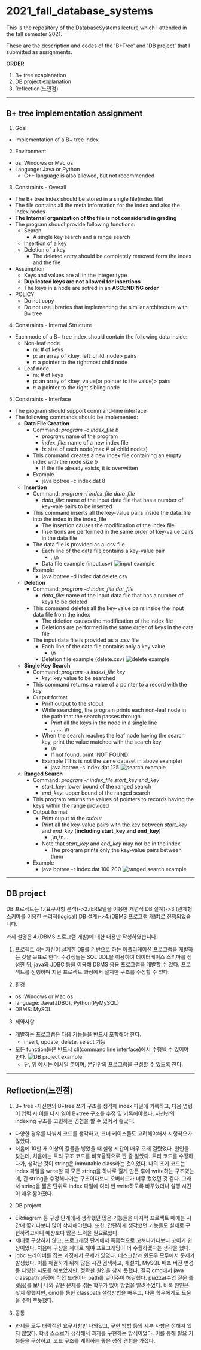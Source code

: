 # 2021_fall_database_systems

This is the repository of the DatabaseSystems lecture which I attended in the fall semester 2021.

These are the description and codes of the 'B+Tree' and 'DB project' that I submitted as assignments.

**ORDER**
1. B+ tree exaplanation
2. DB project explanation
3. Reflection(느낀점)

---

## B+ tree implementation assignment

1. Goal
- Implementation of a B+ tree index

2. Environment
- os: Windows or Mac os
- Language: Java or Python
  - C++ language is also allowed, but not recommended
3. Constraints - Overall
- The B+ tree index should be stored in a single file(index file)
- The file contains all the meta information for the index and also the index nodes
- **The Internal organization of the file is not considered in grading**
- The program shoudl provide following functions:
  - Search
    - A single key search and a range search
  - Insertion of a key
  - Deletion of a key
    - The deleted entry should be completely removed form the index and the file
- Assumption
  - Keys and values are all in the integer type
  - **Duplicated keys are not allowed for insertions**
  - The keys in a node are sotred in an **ASCENDING order**
- POLICY
  - Do not copy
  - Do not use libraries that implementing the similar architecture with B+ tree
4. Constraints - Internal Structure
- Each node of a B+ tree index should contain the following data inside:
  - Non-leaf node
    - m: # of keys
    - p: an array of <key, left_child_node> pairs
    - r: a pointer to the rightmost child node
  - Leaf node
    - m: # of keys
    - p: an array of <key, value(or pointer to the value)> pairs
    - r: a pointer to the right sibling node
5. Constraints - Interface
- The program should support command-line interface
- The following commands should be implemented:
  - **Data File Creation**
    - Command: *program -c index_file b*
      - *program*: name of the program
      - *index_file*: name of a new index file
      - *b*: size of each node(max # of child nodes)
    - This command creates a new index file containing an empty index with the node size *b*
      - If the file already exists, it is overwitten
    - Example
      - java bptree -c index.dat 8
  - **Insertion**
    - Command: *program -i index_file data_file*
      - *data_file*: name of the input data file that has a number of key-vale pairs to be inserted
    - This command inserts all the key-value pairs inside the data_file into the index in the index_file
      - The insertion causes the modification of the index file
      - Insertions are performed in the same order of key-value pairs in the data flie
    - The data file is provided as a .csv file
      - Each line of the data file contains a key-value pair
        - <key>, <value>\n
      - Data file example (input.csv)
        ![input example](../READMEsrc/inputexample.png)
    - Example
      - java bptree -d index.dat delete.csv
  - **Deletion**
    - Command: *program -d index_file dat_file*
      - *data_file*: name of the input data file that has a number of keys to be deleted
    - This command deletes all the key-value pairs inside the input data file from the index
      - The deletion causes the modification of the index file
      - Deletions are performed in the same order of keys in the data file
    - The input data file is provided as a .csv file
      - Each line of the data file contains only a key value
        - <key>\n
      - Deletion file example (delete.csv)
        ![delete example](../READMEsrc/delete_example.png)
  - **Single Key Search**
    - Command: *program -s indexl_file key*
      - *key*: key value to be searched
    - This command returns a value of a pointer to a record with the key
    - Output format
      - Print output to the stdout
      - While searching, the program prints each non-leaf node in the path that the search passes through
        - Print all the keys in the node in a single line
        - <key1>, <key2>, ..., <keyN>\n
      - When the search reaches the leaf node having the search key, print the value matched with the search key
        - <value>\n
        - If not found, print 'NOT FOUND'
      - Example (This is not the same dataset in above example)
        - java bptree -s index.dat 125
          ![search example](../READMEsrc/search_example.png)
  - **Ranged Search**
    - Command: *program -r index_file start_key end_key*
      - *start_key*: lower bound of the ranged search
      - *end_key*: upper bound of the ranged search
    - This program returns the values of pointers to records having the keys within the range provided
    - Output format
      - Print ouput to the *stdout*
      - Print all the key-value pairs with the key between *start_key* and *end_key* (**including start_key and end_key**)
        - <key1>,<value1>\n<key2>,<value2>\n...
      - Note that *start_key* and *end_key* may not be in the index
        - The program prints only the key-value pairs between them
    - Example
      - java bptree -r index.dat 100 200
        ![ranged search example](../READMEsrc/ranged_search_example.png)

---

## DB project

DB 프로젝트는 1.(요구사항 분석)->2.(ER모델을 이용한 개념적 DB 설계)->3.(관계형 스키마를 이용한 논리적(logical) DB 설계)->4.(DBMS 프로그램 개발)로 진행되었습니다.

과제 설명은 4.(DBMS 프로그램 개발)에 대한 내용만 작성하였습니다.
1. 프로젝트 4는 자신이 설계한 DB를 기반으로 하는 어플리케이션 프로그램을 개발하는 것을 목표로 한다. 수강생들은 SQL DDL을 이용하여 데이터베이스 스키마를 생성한 뒤, java와 JDBC 등을 이용해 DBMS 응용 프로그램을 개발할 수 있다. 프로젝트를 진행하며 지난 프로젝트 과정에서 설계한 구조를 수정할 수 있다.

2. 환경
- os: Windows or Mac os
- language: Java(JDBC), Python(PyMySQL)
- DBMS: MySQL

3. 제약사항
- 개발하는 프로그램은 다음 기능들을 반드시 포함해야 한다.
  - insert, update, delete, select 기능
- 모든 function들은 반드시 cli(command line interface)에서 수행될 수 있어야 한다.
 ![DB project example](../READMEsrc/DBproject_example.png)
  - 단, 위 예시는 예시일 뿐이며, 본인만의 프로그램을 구성할 수 있도록 한다.

---

## Reflection(느낀점)

1. B+ tree
-자신만의 B+tree 쓰기 구조를 생각해 index 파일에 기록하고, 다음 명령어 입력 시 이를 다시 읽어 B+tree 구조를 수정 및 기록해야했다. 자신만의 indexing 구조를 고민하는 경험을 할 수 있어서 좋았다.
- 다양한 경우를 나눠서 코드를 생각하고, 코너 케이스들도 고려해야해서 시행착오가 많았다.
- 처음에 10만 개 이상의 값들을 넣었을 때 실행 시간이 매우 오래 걸렸었다. 원인을 찾는데, 처음에는 트리 구조 코드를 비효율적으로 짠 줄 알았다. 트리 코드를 수정하다가, 생각난 것이 string은 immutable class라는 것이었다. 나의 초기 코드는 index 파일을 write할 때 모든 string을 하나로 길게 만든 후에 write하는 구조였는데, 긴 string을 수정해나가는 구조이다보니 오버헤드가 너무 컸었던 것 같다. 그래서 string을 짧은 단위로 index 파일에 여러 번 write하도록 바꾸었더니 실행 시간이 매우 짧아졌다.

2. DB project
- ERdiagram 등 구상 단계에서 생각했던 많은 기능들을 마지막 프로젝트 때에는 시간에 쫓기다보니 많이 삭제해야했다. 또한, 간단하게 생각했던 기능들도 실제로 구현하려고하니 예상보다 많은 노력을 필요로했다.
- 제대로 구상하지 않고, 프로그래밍 단계에서 즉흥적으로 고쳐나가다보니 꼬이기 쉽상이었다. 처음에 구상을 제대로 해야 프로그래밍이 더 수월하겠다는 생각을 했다.
- jdbc 드라이버를 잡는 과정에서 문제가 있었다. 데스크탑과 윈도우 모두에서 문제가 발생했다. 이를 해결하기 위해 많은 시간 검색하고, 재설치, MySQL 배포 버전 변경 등 다양한 시도를 해보았지만, 정확한 원인을 찾지 못했다. 결국 cmd에서 java classpath 설정에 직접 드라이버 path를 넣어주어 해결했다. piazza(수업 질문 플랫폼)를 보니 나와 같은 문제를 겪는 학우가 있어 방법을 알려주었다. 비록 원인은 찾지 못했지만, cmd를 통한 classpath 설정방법을 배우고, 다른 학우에게도 도움을 주어 뿌듯했다.

3. 공통
- 과제들 모두 대략적인 요구사항만 나와있고, 구현 방법 등의 세부 사항은 정해져 있지 않았다. 학생 스스로가 생각해서 과제를 구현하는 방식이었다. 이를 통해 필요 기능들을 구상하고, 코드 구조를 계획하는 좋은 성장 경험을 가졌다.